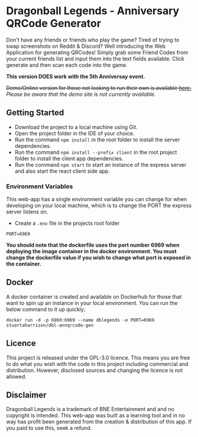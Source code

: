 # Dragonball Legends - Anniversary QRCode Generator
Don't have any friends or friends who play the game? Tired of trying to swap screenshots on Reddit & Discord? Well introducing the Web Application for generating QRCodes! Simply grab some Friend Codes from your current friends list and input them into the text fields available. Click generate and then scan each code into the game.

**This version DOES work with the 5th Anniversay event.**

~~Demo/Online version for those not looking to run their own is available [here.](https://dblegends.harrisonhomenetwork.co.uk/)~~
*Please be aware that the demo site is not currently available.*

## Getting Started
- Download the project to a local machine using Git.
- Open the project folder in the IDE of your choice.
- Run the command `npm install` in the root folder to install the server dependencies.
- Run the command `npm install --prefix client` in the root project folder to install the client app dependencies.
- Run the command `npm start` to start an instance of the express server and also start the react client side app.

### Environment Variables
This web-app has a single environment variable you can change for when developing on your local machine, which is to change the PORT the express server listens on.

- Create a `.env` file in the projects root folder

```
PORT=6969
```

**You should note that the dockerfile uses the port number 6969 when deploying the image container in the docker environment. You must change the dockerfile value if you wish to change what port is exposed in the container.**

## Docker
A docker container is created and available on Dockerhub for those that want to spin up an instance in your local environment. You can run the below command to it up quickly;

`docker run -d -p 6969:6969 --name dblegends -e PORT=6969 stuartaharrison/dbl-annqrcode-gen`

## Licence
This project is released under the GPL-3.0 licence. This means you are free to do what you wish with the code in this project including commercial and distribution. However, disclosed sources and changing the licence is not allowed.

## Disclaimer
Dragonball Legends is a trademark of BNE Entertainment and and no copyright is intended. This web-app was built as a learning tool and in no way has profit been generated from the creation & distribution of this app. If you paid to use this, seek a refund.
